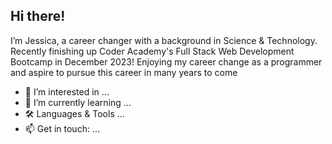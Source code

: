 <h2> Hi there! </h2>
<break></break>
I’m Jessica, a career changer with a background in Science & Technology. 
Recently finishing up Coder Academy's Full Stack Web Development Bootcamp in December 2023! 
Enjoying my career change as a programmer and aspire to pursue this career in many years to come 

- 👀 I’m interested in ...
- 🌱 I’m currently learning ...
- 🛠️ Languages & Tools ...
- 📫 Get in touch: ...


<!---
jessicacliong/jessicacliong is a ✨ special ✨ repository because its `README.md` (this file) appears on your GitHub profile.
You can click the Preview link to take a look at your changes.
--->
